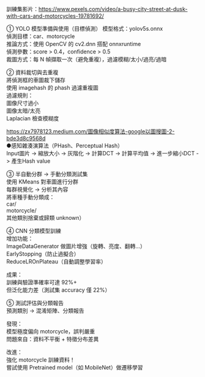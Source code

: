 訓練集影片：https://www.pexels.com/video/a-busy-city-street-at-dusk-with-cars-and-motorcycles-19781692/

① YOLO 模型準備與使用（目標偵測） 
模型格式：yolov5s.onnx  
偵測目標：car、motorcycle  
推論方式：使用 OpenCV 的 cv2.dnn 搭配 onnxruntime  
偵測參數：score > 0.4，confidence > 0.5  
裁圖方式：每 N 幀擷取一次（避免重複），過濾模糊/太小/過亮/過暗  

② 資料裁切與去重複  
將偵測框的車圖裁下儲存  
使用 imagehash 的 phash 過濾重複圖  
過濾規則：  
	圖像尺寸過小  
	圖像太暗/太亮  
	Laplacian 檢查模糊度 
 

https://zx7978123.medium.com/圖像相似度算法-google以圖搜圖-2-bde3d8c9568d  
●感知雜湊演算法（PHash、Perceptual Hash）  
Input圖片 -> 縮放大小 -> 灰階化 -> 計算DCT  -> 計算平均值 -> 進一步縮小DCT -> 產生Hash value  


③ 半自動分群 → 手動分類測試集  
使用 KMeans 對車圖進行分群  
每群視覺化 → 分析其內容  
將車種手動分類成：  
car/  
motorcycle/  
其他類別捨棄或歸類 unknown）  

④  CNN 分類模型訓練  
增加功能：  
ImageDataGenerator 做圖片增強（旋轉、亮度、翻轉…）  
EarlyStopping（防止過擬合）  
ReduceLROnPlateau（自動調整學習率）  
   
成果：  
訓練與驗證準確率可達 92%+  
但泛化能力差（測試集 accuracy 僅 22%）  
 
⑤ 測試評估與分類報告  
預測類別 → 混淆矩陣、分類報告  

發現：  
模型極度偏向 motorcycle，誤判嚴重  
問題來自：資料不平衡 + 特徵分布差異  

改進：  
強化 motorcycle 訓練資料！  
嘗試使用 Pretrained model（如 MobileNet）做遷移學習  

